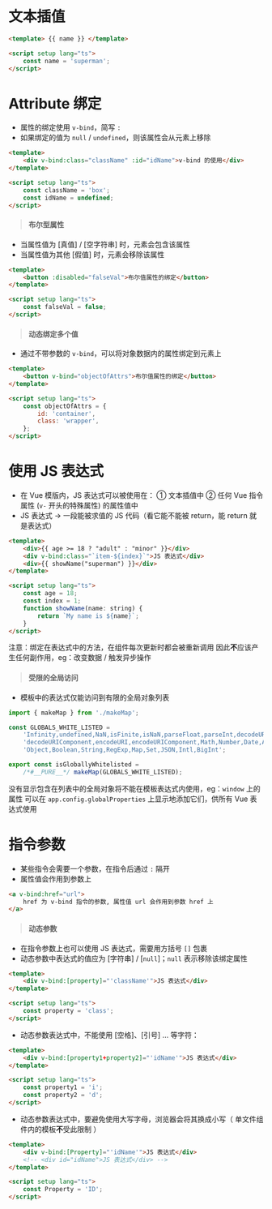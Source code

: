 # 文本插值

```html
<template> {{ name }} </template>

<script setup lang="ts">
    const name = 'superman';
</script>
```

# Attribute 绑定

-   属性的绑定使用 `v-bind`，简写 `:`
-   如果绑定的值为 `null` / `undefined`，则该属性会从元素上移除

```html
<template>
    <div v-bind:class="className" :id="idName">v-bind 的使用</div>
</template>

<script setup lang="ts">
    const className = 'box';
    const idName = undefined;
</script>
```

> #### 布尔型属性

-   当属性值为 [真值] / [空字符串] 时，元素会包含该属性
-   当属性值为其他 [假值] 时，元素会移除该属性

```html
<template>
    <button :disabled="falseVal">布尔值属性的绑定</button>
</template>

<script setup lang="ts">
    const falseVal = false;
</script>
```

> #### 动态绑定多个值

-   通过不带参数的 `v-bind`，可以将对象数据内的属性绑定到元素上

```html
<template>
    <button v-bind="objectOfAttrs">布尔值属性的绑定</button>
</template>

<script setup lang="ts">
    const objectOfAttrs = {
        id: 'container',
        class: 'wrapper',
    };
</script>
```

# 使用 JS 表达式

-   在 Vue 模版内，JS 表达式可以被使用在：
    ① 文本插值中
    ② 任何 Vue 指令属性 (`v-` 开头的特殊属性) 的属性值中
-   JS 表达式 → 一段能被求值的 JS 代码（看它能不能被 return，能 return 就是表达式）

```html
<template>
    <div>{{ age >= 18 ? "adult" : "minor" }}</div>
    <div v-bind:class="`item-${index}`">JS 表达式</div>
    <div>{{ showName("superman") }}</div>
</template>

<script setup lang="ts">
    const age = 18;
    const index = 1;
    function showName(name: string) {
        return `My name is ${name}`;
    }
</script>
```

注意：绑定在表达式中的方法，在组件每次更新时都会被重新调用
因此**不**应该产生任何副作用，eg：改变数据 / 触发异步操作

> #### 受限的全局访问

-   模板中的表达式仅能访问到有限的全局对象列表

```js
import { makeMap } from './makeMap';

const GLOBALS_WHITE_LISTED =
    'Infinity,undefined,NaN,isFinite,isNaN,parseFloat,parseInt,decodeURI,' +
    'decodeURIComponent,encodeURI,encodeURIComponent,Math,Number,Date,Array,' +
    'Object,Boolean,String,RegExp,Map,Set,JSON,Intl,BigInt';

export const isGloballyWhitelisted =
    /*#__PURE__*/ makeMap(GLOBALS_WHITE_LISTED);
```

没有显示包含在列表中的全局对象将不能在模板表达式内使用，eg：`window` 上的属性
可以在 `app.config.globalProperties` 上显示地添加它们，供所有 Vue 表达式使用

# 指令参数

-   某些指令会需要一个参数，在指令后通过 `:` 隔开
-   属性值会作用到参数上

```html
<a v-bind:href="url">
    href 为 v-bind 指令的参数, 属性值 url 会作用到参数 href 上
</a>
```

> #### 动态参数

-   在指令参数上也可以使用 JS 表达式，需要用方括号 `[]` 包裹
-   动态参数中表达式的值应为 [字符串] / [`null`]；`null` 表示移除该绑定属性

```html
<template>
    <div v-bind:[property]="'className'">JS 表达式</div>
</template>

<script setup lang="ts">
    const property = 'class';
</script>
```

-   动态参数表达式中，不能使用 [空格]、[引号] ... 等字符：

```html
<template>
    <div v-bind:[property1+property2]="'idName'">JS 表达式</div>
</template>

<script setup lang="ts">
    const property1 = 'i';
    const property2 = 'd';
</script>
```

-   动态参数表达式中，要避免使用大写字母，浏览器会将其换成小写（ 单文件组件内的模板**不**受此限制 ）

```html
<template>
    <div v-bind:[Property]="'idName'">JS 表达式</div>
    <!-- <div id="idName">JS 表达式</div> -->
</template>

<script setup lang="ts">
    const Property = 'ID';
</script>
```
